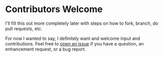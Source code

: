 # Contributors Welcome

I'll fill this out more completely later with steps on how to fork, branch, do pull requests, etc.

For now I wanted to say, I definitely want and welcome input and contributions. Feel free to [open 
an issue](https://github.com/oddacon/BlinkyTape/issues) if you have a question, an enhancement request, or a bug report.
